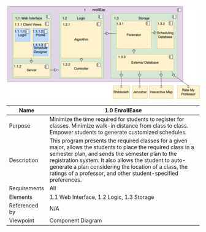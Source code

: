 ![EnrollEase First View](EnrollEaseComponentDiagram.drawio.svg)

| Name | 1.0 EnrollEase |
| ----------- | ----------- |
| Purpose | Minimize the time required for students to register for classes. Minimize walk-in distance from class to class. Empower students to generate customized schedules. |
| Description | This program presents the required classes for a given major, allows the students to place the required class in a semester plan, and sends the semester plan to the registration system. It also allows the student to auto-generate a plan considering the location of a class, the ratings of a professor, and other student-specified preferences. |
| Requirements | All |
| Elements | 1.1 Web Interface, 1.2 Logic, 1.3 Storage |
| Referenced by | N/A |
| Viewpoint | Component Diagram |
